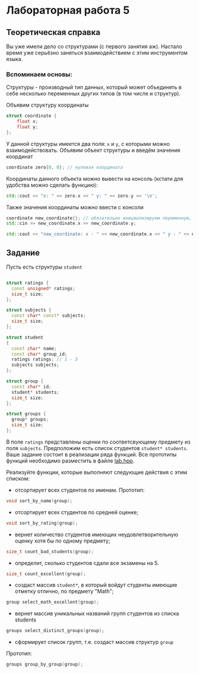 # Лабораторная работа 5

## Теоретическая справка

Вы уже имели дело со структурами (с первого занятия аж). Настало время уже серьёзно заняться взаимодействием с этим инструментом языка. 

### Вспоминаем основы:
Структуры - производный тип данных, который может объединять в себе несколько переменных других типов (в том числе и структур).

Объявим структуру координаты
```c++
struct coordinate {
    float x;
    float y;
};
```

У данной структуры имеется два поля: `x` и `y`, с которыми можно взаимодействовать. Объявим объект структуры и введём значения координат
```c++
coordinate zero{0, 0}; // нулевая координата
```
Координаты данного объекта можно вывести на консоль (кстати для удобства можно сделать функцию):
```c++
std::cout << "x: " << zero.x << " y: " << zero.y << '\n';
```

Также значения координаты можно ввести с консоли
```c++
coordinate new_coordinate{}; // обязательно инициализируем переменную, чтобы никто не ругался
std::cin >> new_coordinate.x >> new_coordinate.y;

std::cout << "new_coordinate: x - " << new_coordinate.x << " y - " << new_coordinate.y << '\n';
```





## Задание
Пусть есть структуры `student`
```cpp

struct ratings {
  const unsigned* ratings;
  size_t size;
};

struct subjects {
  const char* const* subjects;
  size_t size;
};

struct student
{
  const char* name;
  const char* group_id;
  ratings ratings; // 1 - 5
  subjects subjects;
};

struct group {
  const char* id;
  student* students;
  size_t size;
};

struct groups {
  group* groups;
  size_t size;
};
```

В поле `ratings` представлены оценки по соответсвующему предмету из поля `subjects`.
Предположим есть список студентов `student* students`.
Ваше задание состоит в реализации ряда функций. Все прототипы функций необходимо разместить
в файле [lab.hpp](sources/lab/lab.hpp).

Реализуйте функции, которые выполняют следующие действия с этим списком:
* отсортирует всех студентов по именам. Прототип:
```cpp
void sort_by_name(group);
```

* отсортирует всех студентов по средней оценке;
```cpp
void sort_by_rating(group);
```

* вернет количество студентов имеющих неудовлетворительную оценку хотя бы по одному предмету;
```cpp
size_t count_bad_students(group);
```

* определит, сколько студентов сдали все экзамены на 5.
```cpp
size_t count_excellent(group);
```

* создаст массив `student*`, в который войдут студенты имеющие отметку отлично, по предмету "Math";
```cpp
group select_math_excellent(group);
```

* вернет массив уникальных названий групп студентов из списка students
```cpp
groups select_distinct_groups(group);
```

* сформирует список групп, т.е. создаст массив структур `group`

Прототип:
```cpp
groups group_by_group(group);
```